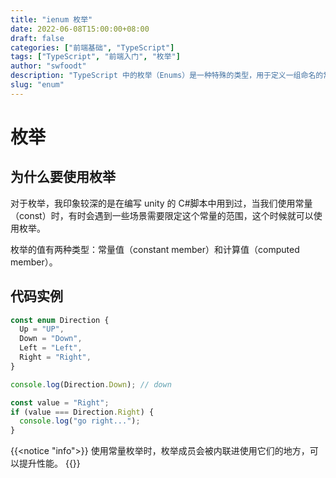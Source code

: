 ```yaml
---
title: "ienum 枚举"
date: 2022-06-08T15:00:00+08:00
draft: false
categories: ["前端基础", "TypeScript"]
tags: ["TypeScript", "前端入门", "枚举"]
author: "swfoodt"
description: "TypeScript 中的枚举（Enums）是一种特殊的类型，用于定义一组命名的常量。本文介绍了枚举的基本用法和特点。"
slug: "enum"
---
```

# 枚举

## 为什么要使用枚举

对于枚举，我印象较深的是在编写 unity 的 C#脚本中用到过，当我们使用常量（const）时，有时会遇到一些场景需要限定这个常量的范围，这个时候就可以使用枚举。

枚举的值有两种类型：常量值（constant member）和计算值（computed member）。

## 代码实例

```ts
const enum Direction {
  Up = "UP",
  Down = "Down",
  Left = "Left",
  Right = "Right",
}

console.log(Direction.Down); // down

const value = "Right";
if (value === Direction.Right) {
  console.log("go right...");
}
```

{{<notice "info">}}
使用常量枚举时，枚举成员会被内联进使用它们的地方，可以提升性能。
{{</notice>}}
